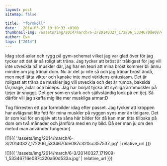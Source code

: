 ```yaml
---
layout: post
sitemap: false

title:  "formkoll"
date:   2014-03-27 19:10:33 +0100
thumbnail-img: /assets/img/2014/march/6-3/20140327_172206_5334670de087c320cc357537.jpg
author: Eva
tags: ["2014"]
---
```


Idag stod axlar och rygg på gym-schemat vilket jag var glad över för jag tycker att det är så roligt att träna. Jag tycker att bröst är tråkigast för jag vill inte utveckla nå muskler där, jag har en teori att mina bröst kommer bli ännu mindre om jag tränar dom. Nu är det ju inte så och jag tränar bröst ändå, men med lätta vikter och kanske inte med världens entusiasm. Det är roligast att träna de muskler jag vill utveckla och det är rumpa, baksida lår,mage, axlar och biceps. Jag har börjat tycka att synliga armmuskler på tjejer är snyggt. Det ger som en stark och självständig look på en tjej. Så därför vill jag skaffa mig lite mer muskliga armar:D 

Tog förresten ett par formbilder idag efter passet. Jag tycker att kroppen har avlägsnat lite fett för mina muskler på ryggen syns mer än tidigare. Det är som kul för en själv att ta såna här bilder för då kan man titta tillbaka på dom om två månader och jämföra med en ny bild. Då ser man ju om den metod man använder fungerar:)

![]({{ '/assets/img/2014/march/6-3/20140327_172206_5334670de087c320cc357537.jpg'  | relative_url }})

![]({{ '/assets/img/2014/march/6-3/20140327_171909-1_53346716e087c320a60d533a.jpg'  | relative_url }})

